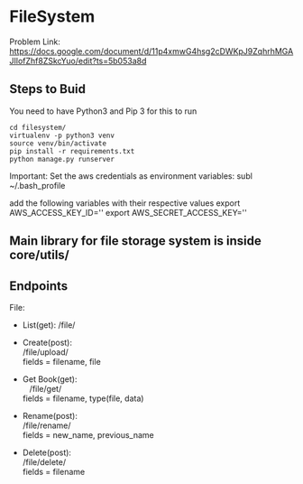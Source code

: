 # FileSystem

Problem Link: https://docs.google.com/document/d/11p4xmwG4hsg2cDWKpJ9ZqhrhMGAJIlofZhf8ZSkcYuo/edit?ts=5b053a8d

## Steps to Buid  
You need to have Python3 and Pip 3 for this to run  
```
cd filesystem/
virtualenv -p python3 venv
source venv/bin/activate
pip install -r requirements.txt
python manage.py runserver
``` 

Important: Set the aws credentials as environment variables:
    subl ~/.bash_profile

add the following variables with their respective values
    export AWS_ACCESS_KEY_ID=''
    export AWS_SECRET_ACCESS_KEY=''


## Main library for file storage system is inside core/utils/


Endpoints
---------
File:
- List(get):
    /file/

- Create(post):  
    /file/upload/  
    fields = filename, file 
  
- Get Book(get):  
    /file/get/  
    fields = filename, type(file, data)
  
- Rename(post):  
    /file/rename/  
    fields = new_name, previous_name 
  
- Delete(post):  
    /file/delete/  
    fields = filename 
